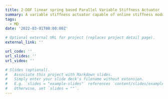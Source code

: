 ```yaml
---
title: 2-DOF linear spring based Parallel Variable Stiffness Actuator
summary: A variable stiffness actuator capable of online stiffness modulation without extra power consumption. 
tags:
  - MD
date: '2022-03-01T00:00:00Z'

# Optional external URL for project (replaces project detail page).
external_link: ''

url_code: ''
url_slides: ''
url_video: ''

# Slides (optional).
#   Associate this project with Markdown slides.
#   Simply enter your slide deck's filename without extension.
#   E.g. `slides = "example-slides"` references `content/slides/example-slides.md`.
#   Otherwise, set `slides = ""`.
---
```

